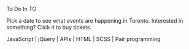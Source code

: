 To Do In TO

Pick a date to see what events are happening in Toronto. Interested in something? Click it to buy tickets.

JavaScript | jQuery | APIs | HTML | SCSS | Pair programming
